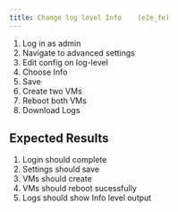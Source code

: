 ```yaml
---
title: Change log level Info	(e2e_fe)
---
```

1. Log in as admin
1. Navigate to advanced settings
1. Edit config on log-level
1. Choose Info
1. Save
1. Create two VMs
1. Reboot both VMs
1. Download Logs

## Expected Results
1. Login should complete
1. Settings should save
1. VMs should create
1. VMs should reboot sucessfully
1. Logs should show Info level output